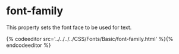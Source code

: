 # font-family

This property sets the font face to be used for text.

{% codeeditor src='../../../../CSS/Fonts/Basic/font-family.html' %}{% endcodeeditor %}

